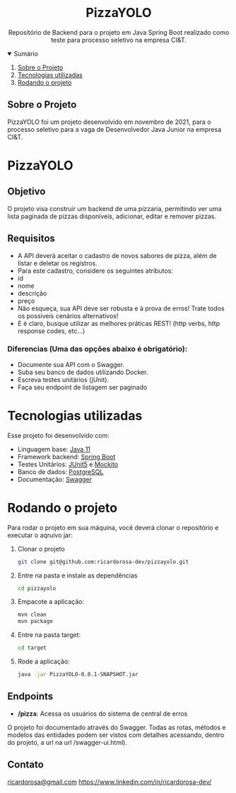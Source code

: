 <!-- PROJECT LOGO -->
<br />
<p align="center">
  <h1 align="center">PizzaYOLO</h1>

  <p align="center">
    Repositório de Backend para o projeto em Java Spring Boot realizado como teste para processo seletivo na empresa CI&T.
    <br />
  </p>

<!-- TABLE OF CONTENTS -->
<details open="open">
  <summary>Sumário</summary>
  <ol>
    <li>
      <a href="#sobre-o-projeto">Sobre o Projeto</a>
    </li>
    <li>
      <a href="#tecnologias-utilizadas">Tecnologias utilizadas</a></li>
    </li>
    <li>
      <a href="#rodando-o-projeto">Rodando o projeto</a>
    </li>
  </ol>
</details>



<!-- ABOUT THE PROJECT -->
## Sobre o Projeto

PizzaYOLO foi um projeto desenvolvido em novembro de 2021, para o processo seletivo para a vaga de Desenvolvedor Java Junior na empresa CI&T.

# PizzaYOLO

## Objetivo
O projeto visa construir um backend de uma pizzaria, permitindo ver uma lista paginada de pizzas disponíveis, adicionar, editar e remover pizzas.

## Requisitos

- A API deverá aceitar o cadastro de novos sabores de pizza, além de listar e deletar os
registros.
- Para este cadastro, considere os seguintes atributos:
- id
- nome
- descrição
- preço
- Não esqueça, sua API deve ser robusta e à prova de erros! Trate todos os possiveis
cenários alternativos!
- E é claro, busque utilizar as melhores práticas REST! (http verbs, http response codes,
etc...)

### Diferencias (Uma das opções abaixo é obrigatório):
- Documente sua API com o Swagger.
- Suba seu banco de dados utilizando Docker.
- Escreva testes unitários (jUnit).
- Faça seu endpoint de listagem ser paginado

# Tecnologias utilizadas

Esse projeto foi desenvolvido com:

* Linguagem base: [Java 11](https://www.java.com/en/)
* Framework backend: [Spring Boot](https://spring.io/projects/spring-boot)
* Testes Unitários: [JUnit5](https://junit.org/junit5/) e [Mockito](https://site.mockito.org/)
* Banco de dados: [PostgreSQL](https://www.postgresql.org/)
* Documentação: [Swagger](https://swagger.io/)
<!-- * Deploy: [Heroku](https://www.heroku.com/) e [Docker](https://www.docker.com) -->


<!-- GETTING STARTED -->
# Rodando o projeto

Para rodar o projeto em sua máquina, você deverá clonar o repositório e executar o aqruivo jar:

1. Clonar o projeto
   ```sh
   git clone git@github.com:ricardorosa-dev/pizzayolo.git
   ```
2. Entre na pasta e instale as dependências
   ```sh
   cd pizzayolo
   ```
3. Empacote a aplicação:
   ```sh
   mvn clean
   mvn package
   ```
4. Entre na pasta target:
   ```sh
   cd target
   ```
5. Rode a aplicação:
   ```sh
   java -jar PizzaYOLO-0.0.1-SNAPSHOT.jar
   ```
<!-- ### Instalando pelo Docker
1. Baixe a imagem
```sh
  docker pull ricardorosadev/central-de-erros
```
2. Rode a imagem pelo Docker
```sh
  docker run -d -p 8080:8080 ricardorosadev/central-de-erros:latest
``` -->

## Endpoints

- **/pizza**: Acessa os usuários do sistema de central de erros

O projeto foi documentado através do Swagger.
Todas as rotas, métodos e modelos das entidades podem ser vistos com detalhes acessando, dentro do projeto, a url na url /swagger-ui.html).

<!-- CONTACT -->
## Contato
ricardorosa@gmail.com
https://www.linkedin.com/in/ricardorosa-dev/


